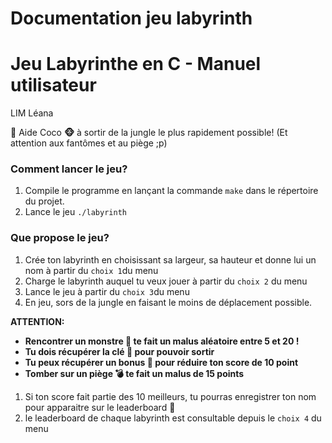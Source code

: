 # Documentation jeu labyrinth

# Jeu Labyrinthe en C - Manuel utilisateur

LIM Léana

**🌴** Aide Coco **🐵** à sortir de la jungle le plus rapidement possible! (Et attention aux fantômes et au piège ;p)

### **Comment lancer le jeu?**

1. Compile le programme en lançant la commande `make` dans le répertoire du projet. 
2. Lance le jeu `./labyrinth`

### Que propose le jeu?

1. Crée ton labyrinth en choisissant sa largeur, sa hauteur et donne lui un nom à partir du `choix 1`du menu
2. Charge le labyrinth auquel tu veux jouer à partir du `choix 2` du menu
3. Lance le jeu à partir du `choix 3`du menu
4. En jeu, sors de la jungle en faisant le moins de déplacement possible. 

**ATTENTION:** 

- **Rencontrer un monstre 👻 te fait un malus aléatoire entre 5 et 20 !**
- **Tu dois récupérer la clé 🔑 pour pouvoir sortir**
- **Tu peux récupérer un bonus 🍌 pour réduire ton score de 10 point**
- **Tomber sur un piège 💣 te fait un malus de 15 points**
1. Si ton score fait partie des 10 meilleurs, tu pourras enregistrer ton nom pour apparaitre sur le leaderboard **🥇**
2. le leaderboard de chaque labyrinth est consultable depuis le `choix 4` du menu